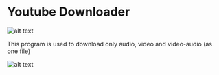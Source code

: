 # Youtube Downloader

![alt text](http://ambientmusicguide.com/wp-content/uploads/2018/03/youtube-takedown.jpg)


This program is used to download only audio, video and video-audio (as one file)


![alt text](https://filebin.net/sbb0jqnyv11ida41/YoutubeDownloader.png?t=qvpf1s4n)
